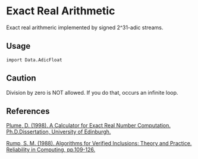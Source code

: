 # Exact Real Arithmetic

Exact real arithmeric implemented by signed 2^31-adic streams.


## Usage

`import Data.AdicFloat`


## Caution

Division by zero is NOT allowed.
If you do that, occurs an infinite loop.


## References

[Plume, D. (1998). A Calculator for Exact Real Number Computation. Ph.D.Dissertation, University of Edinburgh.](http://www.dcs.ed.ac.uk/home/mhe/plume/index.html)

[Rump, S. M. (1988). Algorithms for Verified Inclusions: Theory and Practice. Reliability in Computing, pp.109-126.](https://tore.tuhh.de/bitstream/11420/318/1/Ru88a.pdf)

<!-- [大石 進一. (2018). 精度保証付き数値計算の基礎. pp.3-5. コロナ社.](https://www.coronasha.co.jp/np/data/tachiyomi/978-4-339-02887-4.pdf) -->

